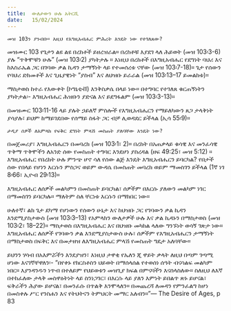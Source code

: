 ```yaml
---
title:  ውለታውን ሁሉ አትርሺ
date:   15/02/2024
---
```


`መዝ 103ን ያንብቡ። እዚህ የእግዚአብሔር ምሕረት እንዴት ነው የተገለጸው?`

መዝሙር 103 የጌታን ልዩ ልዩ በረከቶች ይዘረዝራል። በረከቶቹ እያደገ ላለ ሕይወት (መዝ 103፡3-6) ያሉ “ጥቅሞቹን ሁሉ” (መዝ 103፡2) ያካትታሉ ። እነዚህ በረከቶች በእግዚአብሔር የደግነት ባህሪ እና ከእስራኤል ጋር በገባው ቃል ኪዳን ታማኝነት ላይ የተመሰረቱ ናቸው (መዝ 103፡7-18)። ጌታ የሰውን የባህሪ ድክመቶች እና ጊዜያዊነት “ያስብ” እና ለህዝቡ ይራራል (መዝ 103፡13–17 ይመልከቱ)።

ማስታወስ ከተራ የእውቀት (ኮግኒቲቭ) እንቅስቃሴ በላይ ነው። በተግባር የተገለጸ ቁርጠኝነትን ያካትታል፡- እግዚአብሔር ሕዝቡን ያድናል እና ይደግፋልም (መዝ 103፡3-13)።

በመዝሙር 103፡11-16 ላይ ያሉት ኃይለኛ ምስሎች የእግዚአብሔርን የማይለካውን ጸጋ ታላቅነት ያሳያሉ፣ ይህም ከማይገደበው የሰማይ ስፋት ጋር ብቻ ሊወዳደር ይችላል (ኢሳ 55፡9)።

`ታዲያ ሰዎች ለአምላክ የፍቅር ደግነት ምላሽ መስጠት ያለባቸው እንዴት ነው?`

በመጀመሪያ፣ እግዚአብሔርን በመባረክ (መዝ 103፡1፣ 2)። በረከት በአጠቃላይ ቁሳዊ እና መንፈሳዊ ጥቅማ ጥቅሞችን ለአንድ ሰው የመስጠት ተግባር እንደሆነ ያስረዳል (ዘፍ 49:25፣ መዝ 5:12) ። እግዚአብሔር የበረከት ሁሉ ምንጭ ሆኖ ሳለ የሰው ልጅ እንዴት እግዚአብሔርን ይባርካል? የበታች ሰው የበላይ የሆነን እርሱን ምስጋና ወይም ውዳሴ በመስጠት መባረክ ወይም ማመስገን ይችላል (1ኛ ነገ 8፡66፣ ኢዮብ 29፡13)።

እግዚአብሔር ለሰዎች መልካምን በመስጠት ይባርካል፣ ሰዎችም በእርሱ ያለውን መልካም ነገር በማመስገን ይባርካሉ። ማለትም ስለ ቸርነቱ እርሱን በማክበር ነው።

ሁለተኛ፣ ልክ ጌታ ደካማ የሆነውን የሰውን ሁኔታ እና ከህዝቡ ጋር የገባውን ቃል ኪዳን እንደሚያስታውስ (መዝ 103፡3–13) የአምላክን ውለታዎች ሁሉ እና ቃል ኪዳኑን በማስታወስ (መዝ 103፡2፣ 18–22)። ማስታወስ በእግዚአብሔር እና በህዝቡ መካከል ላለው ግንኙነት ወሳኝ ገጽታ ነው። እግዚአብሔር ለሰዎች የገባውን ቃል እንደሚያስታውስ ሁሉ፣ ሰዎችም የእግዚአብሔርን ታማኝነት በማስታወስ በፍቅር እና በመታዘዝ ለእግዚአብሔር ምላሽ የመስጠት ግዴታ አለባቸው።

ይህንን ሃሳብ በአእምሯችን እንደያዝን፣ እነዚህ ታዋቂ የኤለን ጂ ዋይት ቃላት ለዚህ በጣም ገጣሚ ሆነው እናገኛቸዋለን፡- “በየቀኑ የክርስቶስን ህይወት በማሰላሰል የተወሰነ ሰዓት ብናሳልፍ መልካም ነበር። እያንዳንዱን ነጥብ በተለይም የህይወቱን መዝጊያ ክፍል በምናባችን እናሰላስለው። ስለዚህ ለእኛ በተከፈለው ታላቅ መስዋዕትነት ላይ ስንነጋገር፣ በእርሱ ላይ ያለን እምነት ይበልጥ ጽኑ ይሆናል፣ ፍቅራችን ሕያው ይሆናል፣ በመንፈሱ በጥልቅ እንሞላለን። በመጨረሻ ለመዳን የምንፈልግ ከሆነ በመስቀሉ ሥር የንስሐን እና የትህትናን ትምህርት መማር አለብን።”— The Desire of Ages, p 83